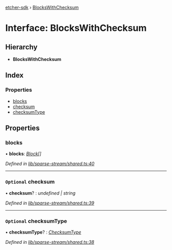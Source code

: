 [etcher-sdk](../README.md) › [BlocksWithChecksum](blockswithchecksum.md)

# Interface: BlocksWithChecksum

## Hierarchy

* **BlocksWithChecksum**

## Index

### Properties

* [blocks](blockswithchecksum.md#blocks)
* [checksum](blockswithchecksum.md#optional-checksum)
* [checksumType](blockswithchecksum.md#optional-checksumtype)

## Properties

###  blocks

• **blocks**: *[Block](block.md)[]*

*Defined in [lib/sparse-stream/shared.ts:40](https://github.com/balena-io-modules/etcher-sdk/blob/e52f2f8/lib/sparse-stream/shared.ts#L40)*

___

### `Optional` checksum

• **checksum**? : *undefined | string*

*Defined in [lib/sparse-stream/shared.ts:39](https://github.com/balena-io-modules/etcher-sdk/blob/e52f2f8/lib/sparse-stream/shared.ts#L39)*

___

### `Optional` checksumType

• **checksumType**? : *[ChecksumType](../README.md#checksumtype)*

*Defined in [lib/sparse-stream/shared.ts:38](https://github.com/balena-io-modules/etcher-sdk/blob/e52f2f8/lib/sparse-stream/shared.ts#L38)*
